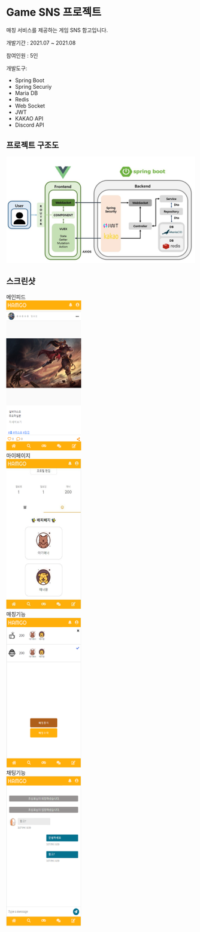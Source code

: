 # Game SNS 프로젝트

매칭 서비스를 제공하는 게임 SNS 함고입니다.



개발기간 : 2021.07 ~ 2021.08

참여인원 : 5인 

개발도구:

- Spring Boot
- Spring Securiy
- Maria DB
- Redis
- Web Socket
- JWT
- KAKAO API
- Discord API



## 프로젝트 구조도

![구조도](./img/구조도.jpg)

## 스크린샷
메인피드  
<img src="./img/메인피드.png" width="200" height="400"/>  
마이페이지  
<img src="./img/마이페이지.jpg" width="200" height="400"/>  
매칭기능  
<img src="./img/매칭페이지.png" width="200" height="400"/>  
채팅기능  
<img src="./img/채팅.png" width="200" height="400"/>  
